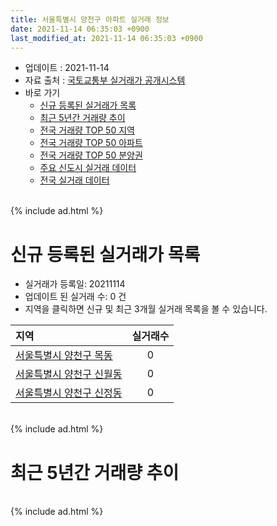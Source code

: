 ```yaml
---
title: 서울특별시 양천구 아파트 실거래 정보
date: 2021-11-14 06:35:03 +0900
last_modified_at: 2021-11-14 06:35:03 +0900
---
```


* 업데이트 : 2021-11-14
* 자료 출처 : [국토교통부 실거래가 공개시스템](http://rt.molit.go.kr)
* 바로 가기
    * [신규 등록된 실거래가 목록](#신규-등록된-실거래가-목록)
    * [최근 5년간 거래량 추이](#최근-5년간-거래량-추이)
    * [전국 거래량 TOP 50 지역](https://inasie.github.io/apt-trade-info/최근-3개월-전국에서-가장-거래가-많이-발생한-지역)
    * [전국 거래량 TOP 50 아파트](https://inasie.github.io/apt-trade-info/최근-3개월-전국에서-가장-거래가-많이-발생한-아파트)
    * [전국 거래량 TOP 50 분양권](https://inasie.github.io/apt-trade-info/최근-3개월-전국에서-가장-거래가-많이-발생한-분양권)
    * [주요 신도시 실거래 데이터](https://inasie.github.io/apt-trade-info/주요-신도시)
    * [전국 실거래 데이터](https://inasie.github.io/apt-trade-info/전국)

<br>
{% include ad.html %}
<br>

# 신규 등록된 실거래가 목록
* 실거래가 등록일: 20211114
* 업데이트 된 실거래 수: 0 건
* 지역을 클릭하면 신규 및 최근 3개월 실거래 목록을 볼 수 있습니다.


|지역|실거래수|
|:---|:---:|
|[서울특별시 양천구 목동](https://inasie.github.io/apt-trade-info/서울특별시-양천구-목동)|0|
|[서울특별시 양천구 신월동](https://inasie.github.io/apt-trade-info/서울특별시-양천구-신월동)|0|
|[서울특별시 양천구 신정동](https://inasie.github.io/apt-trade-info/서울특별시-양천구-신정동)|0|


<br>
{% include ad.html %}
<br>

# 최근 5년간 거래량 추이


<div style="width:100%;">
    <canvas id="deal_progress" height="200"></canvas>
</div>

<script>
new Chart(document.getElementById("deal_progress"), {
    type: 'line',
    data: {
        labels: ['201611','201612','201701','201702','201703','201704','201705','201706','201707','201708','201709','201710','201711','201712','201801','201802','201803','201804','201805','201806','201807','201808','201809','201810','201811','201812','201901','201902','201903','201904','201905','201906','201907','201908','201909','201910','201911','201912','202001','202002','202003','202004','202005','202006','202007','202008','202009','202010','202011','202012','202101','202102','202103','202104','202105','202106','202107','202108','202109','202110','202111'],
        datasets: [{
            label: '매매',
            pointRadius: 1,
            data: [263, 200, 152, 229, 367, 364, 638, 541, 677, 189, 285, 352, 601, 434, 569, 388, 362, 235, 265, 308, 426, 837, 334, 130, 81, 60, 91, 85, 156, 178, 286, 431, 452, 313, 415, 640, 737, 396, 258, 325, 168, 114, 256, 730, 538, 203, 157, 184, 251, 333, 317, 169, 164, 399, 372, 189, 186, 151, 121, 89, 1],
            borderColor: "rgba(255, 201, 14, 1)",
            backgroundColor: "rgba(255, 201, 14, 0.5)",
            fill: false,
            lineTension: 0
        },{
            label: '전월세',
            pointRadius: 1,
            data: [704, 842, 675, 766, 670, 605, 615, 647, 629, 744, 650, 595, 659, 783, 667, 617, 690, 570, 593, 593, 584, 645, 608, 745, 580, 730, 710, 621, 564, 471, 504, 650, 588, 711, 554, 763, 617, 929, 657, 824, 555, 588, 597, 743, 817, 643, 548, 714, 609, 723, 619, 579, 541, 1431, 1222, 893, 764, 968, 673, 759, 117],
            borderColor: "rgba(0, 141, 185, 1)",
            backgroundColor: "rgba(0, 141, 185, 0.5)",
            fill: false,
            lineTension: 0
        }
        ]
    },
    options: {
        responsive: true,
        title: {
            display: false
        },
        tooltips: {
            mode: 'index',
            intersect: false
        },
        hover: {
            mode: 'nearest',
            intersect: true
        },
        scales: {
            xAxes: [{
                display: true,
                scaleLabel: {
                    display: true,
                    labelString: '년/월'
                }
            }],
            yAxes: [{
                display: true,
                ticks: {
                    suggestedMin: 0,
                },
                scaleLabel: {
                    display: true,
                    labelString: '실거래 수'
                }
            }]
        }
    }
});

</script>


<br>
{% include ad.html %}
<br>

